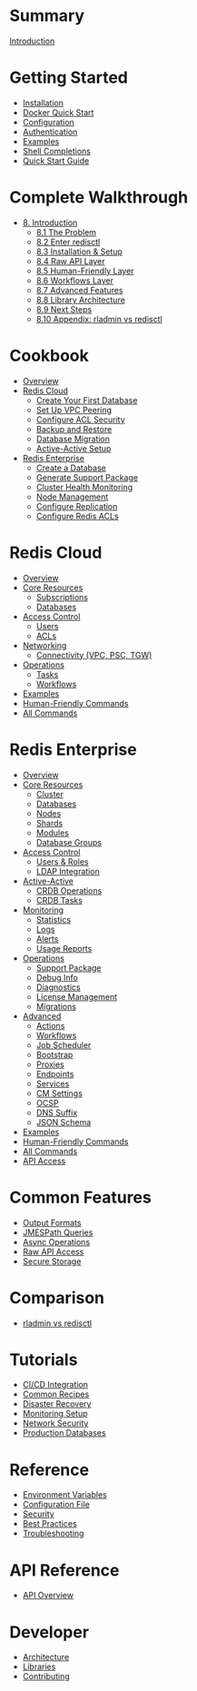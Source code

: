 # Summary

[Introduction](./introduction.md)

# Getting Started

- [Installation](./getting-started/installation.md)
- [Docker Quick Start](./getting-started/docker.md)
- [Configuration](./getting-started/configuration.md)
- [Authentication](./getting-started/authentication.md)
- [Examples](./getting-started/examples.md)
- [Shell Completions](./getting-started/shell-completions.md)
- [Quick Start Guide](./getting-started/quickstart.md)

# Complete Walkthrough

- [8. Introduction](./walkthrough/README.md)
  - [8.1 The Problem](./walkthrough/01-problem.md)
  - [8.2 Enter redisctl](./walkthrough/02-solution.md)
  - [8.3 Installation & Setup](./walkthrough/03-setup.md)
  - [8.4 Raw API Layer](./walkthrough/04-raw-api.md)
  - [8.5 Human-Friendly Layer](./walkthrough/05-human-friendly.md)
  - [8.6 Workflows Layer](./walkthrough/06-workflows.md)
  - [8.7 Advanced Features](./walkthrough/07-advanced.md)
  - [8.8 Library Architecture](./walkthrough/08-libraries.md)
  - [8.9 Next Steps](./walkthrough/09-next-steps.md)
  - [8.10 Appendix: rladmin vs redisctl](./walkthrough/rladmin-comparison.md)

# Cookbook

- [Overview](./cookbook/README.md)
- [Redis Cloud]()
  - [Create Your First Database](./cookbook/cloud/create-first-database.md)
  - [Set Up VPC Peering](./cookbook/cloud/setup-vpc-peering.md)
  - [Configure ACL Security](./cookbook/cloud/configure-acls.md)
  - [Backup and Restore](./cookbook/cloud/backup-restore.md)
  - [Database Migration](./cookbook/cloud/database-migration.md)
  - [Active-Active Setup](./cookbook/cloud/active-active-setup.md)
- [Redis Enterprise]()
  - [Create a Database](./cookbook/enterprise/create-database.md)
  - [Generate Support Package](./cookbook/enterprise/support-package.md)
  - [Cluster Health Monitoring](./cookbook/enterprise/cluster-health.md)
  - [Node Management](./cookbook/enterprise/node-management.md)
  - [Configure Replication](./cookbook/enterprise/configure-replication.md)
  - [Configure Redis ACLs](./cookbook/enterprise/configure-redis-acls.md)

# Redis Cloud

- [Overview](./cloud/overview.md)
- [Core Resources]()
  - [Subscriptions](./cloud/core-resources/subscriptions.md)
  - [Databases](./cloud/core-resources/databases.md)
- [Access Control]()
  - [Users](./cloud/access-control/users.md)
  - [ACLs](./cloud/access-control/acl.md)
- [Networking]()
  - [Connectivity (VPC, PSC, TGW)](./cloud/networking/connectivity.md)
- [Operations]()
  - [Tasks](./cloud/operations/tasks.md)
  - [Workflows](./cloud/operations/workflows.md)
- [Examples](./cloud/examples.md)
- [Human-Friendly Commands](./cloud/human-commands.md)
- [All Commands](./cloud/commands.md)

# Redis Enterprise

- [Overview](./enterprise/overview.md)
- [Core Resources]()
  - [Cluster](./enterprise/core-resources/cluster.md)
  - [Databases](./enterprise/core-resources/databases.md)
  - [Nodes](./enterprise/core-resources/nodes.md)
  - [Shards](./enterprise/core-resources/shards.md)
  - [Modules](./enterprise/core-resources/modules.md)
  - [Database Groups](./enterprise/core-resources/bdb-groups.md)
- [Access Control]()
  - [Users & Roles](./enterprise/access-control/users.md)
  - [LDAP Integration](./enterprise/access-control/ldap.md)
- [Active-Active]()
  - [CRDB Operations](./enterprise/active-active/crdb.md)
  - [CRDB Tasks](./enterprise/active-active/crdb-tasks.md)
- [Monitoring]()
  - [Statistics](./enterprise/monitoring/stats.md)
  - [Logs](./enterprise/monitoring/logs.md)
  - [Alerts](./enterprise/monitoring/alerts.md)
  - [Usage Reports](./enterprise/monitoring/usage-report.md)
- [Operations]()
  - [Support Package](./enterprise/operations/support-package.md)
  - [Debug Info](./enterprise/operations/debuginfo.md)
  - [Diagnostics](./enterprise/operations/diagnostics.md)
  - [License Management](./enterprise/operations/license.md)
  - [Migrations](./enterprise/operations/migration.md)
- [Advanced]()
  - [Actions](./enterprise/advanced/actions.md)
  - [Workflows](./enterprise/advanced/workflows.md)
  - [Job Scheduler](./enterprise/advanced/job-scheduler.md)
  - [Bootstrap](./enterprise/advanced/bootstrap.md)
  - [Proxies](./enterprise/advanced/proxy.md)
  - [Endpoints](./enterprise/advanced/endpoints.md)
  - [Services](./enterprise/advanced/services.md)
  - [CM Settings](./enterprise/advanced/cm-settings.md)
  - [OCSP](./enterprise/advanced/ocsp.md)
  - [DNS Suffix](./enterprise/advanced/suffix.md)
  - [JSON Schema](./enterprise/advanced/jsonschema.md)
- [Examples](./enterprise/examples.md)
- [Human-Friendly Commands](./enterprise/human-commands.md)
- [All Commands](./enterprise/commands.md)
- [API Access](./enterprise/api-access.md)

# Common Features

- [Output Formats](./common-features/output-formats.md)
- [JMESPath Queries](./common-features/jmespath-queries.md)
- [Async Operations](./common-features/async-operations.md)
- [Raw API Access](./common-features/raw-api.md)
- [Secure Storage](./common-features/secure-storage.md)

# Comparison

- [rladmin vs redisctl](./comparison/rladmin.md)

# Tutorials

- [CI/CD Integration](./tutorials/cicd.md)
- [Common Recipes](./tutorials/common-recipes.md)
- [Disaster Recovery](./tutorials/disaster-recovery.md)
- [Monitoring Setup](./tutorials/monitoring.md)
- [Network Security](./tutorials/network-security.md)
- [Production Databases](./tutorials/production-databases.md)

# Reference

- [Environment Variables](./reference/environment-variables.md)
- [Configuration File](./reference/config-file.md)
- [Security](./reference/security.md)
- [Best Practices](./reference/best-practices.md)
- [Troubleshooting](./reference/troubleshooting.md)

# API Reference

- [API Overview](./api-reference/api.md)

# Developer

- [Architecture](./developer/architecture.md)
- [Libraries](./developer/libraries.md)
- [Contributing](./developer/contributing.md)